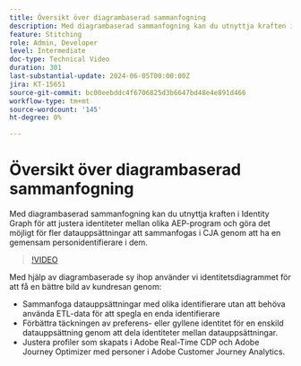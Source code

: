 ```yaml
---
title: Översikt över diagrambaserad sammanfogning
description: Med diagrambaserad sammanfogning kan du utnyttja kraften i Identity Graph för att justera identiteter mellan olika AEP-program och göra det möjligt för fler datauppsättningar att sammanfogas i CJA genom att ha en gemensam personidentifierare i dem.
feature: Stitching
role: Admin, Developer
level: Intermediate
doc-type: Technical Video
duration: 301
last-substantial-update: 2024-06-05T00:00:00Z
jira: KT-15651
source-git-commit: bc00eebddc4f6706825d3b6647bd48e4e891d466
workflow-type: tm+mt
source-wordcount: '145'
ht-degree: 0%

---
```



# Översikt över diagrambaserad sammanfogning

Med diagrambaserad sammanfogning kan du utnyttja kraften i Identity Graph för att justera identiteter mellan olika AEP-program och göra det möjligt för fler datauppsättningar att sammanfogas i CJA genom att ha en gemensam personidentifierare i dem.

>[!VIDEO](https://video.tv.adobe.com/v/3429528/?learn=on)

Med hjälp av diagrambaserade sy ihop använder vi identitetsdiagrammet för att få en bättre bild av kundresan genom:

* Sammanfoga datauppsättningar med olika identifierare utan att behöva använda ETL-data för att spegla en enda identifierare
* Förbättra täckningen av preferens- eller gyllene identitet för en enskild datauppsättning genom att dela identiteter mellan datauppsättningar.
* Justera profiler som skapats i Adobe Real-Time CDP och Adobe Journey Optimizer med personer i Adobe Customer Journey Analytics.

